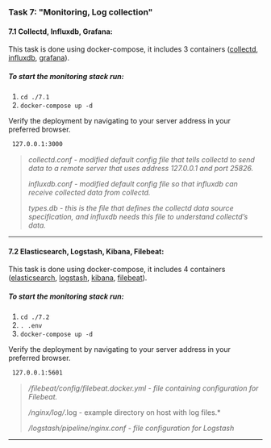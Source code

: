 ### Task 7: "Monitoring, Log collection" ###
#### 7.1 Collectd, Influxdb, Grafana: ####
This task is done using docker-compose, it includes 3 containers ([collectd](https://hub.docker.com/r/fr3nd/collectd), [influxdb](https://hub.docker.com/_/influxdb), [grafana](https://hub.docker.com/r/grafana/grafana)).
##### To start the monitoring stack run: ##### 

1. ``` cd ./7.1 ```
2. ``` docker-compose up -d ```

Verify the deployment by navigating to your server address in
your preferred browser.
```sh
 127.0.0.1:3000
```
> *collectd.conf - modified default config file that tells collectd to send data to a remote server that uses address 127.0.0.1 and port 25826.*
> 
> *influxdb.conf - modified default config file so that influxdb can receive collected data from collectd.*
>
> *types.db - this is the file that defines the collectd data source specification, and influxdb needs this file to understand collectd’s data.*
---
#### 7.2 Elasticsearch, Logstash, Kibana, Filebeat: ####
This task is done using docker-compose, it includes 4 containers ([elasticsearch](https://hub.docker.com/_/elasticsearch), [logstash](https://hub.docker.com/_/logstash), [kibana](https://hub.docker.com/_/kibana), [filebeat](https://hub.docker.com/_/filebeat/plans/6656606a-73e9-4a5c-bab5-dfdd147a9f18?tab=instructions)).
##### To start the monitoring stack run: ##### 
1. ``` cd ./7.2 ```
2. ```. .env ```
3. ``` docker-compose up -d ```

Verify the deployment by navigating to your server address in
your preferred browser.
```sh
 127.0.0.1:5601
```
> */filebeat/config/filebeat.docker.yml - file containing configuration for Filebeat.*
> 
> */nginx/log/*.log - example directory on host with log files.*
> 
> */logstash/pipeline/nginx.conf -  file configuration for Logstash*
---
